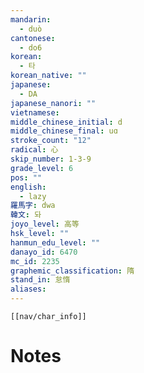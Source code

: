 ```yaml
---
mandarin:
  - duò
cantonese:
  - do6
korean:
  - 타
korean_native: ""
japanese:
  - DA
japanese_nanori: ""
vietnamese:
middle_chinese_initial: d
middle_chinese_final: uɑ
stroke_count: "12"
radical: 心
skip_number: 1-3-9
grade_level: 6
pos: ""
english:
  - lazy
羅馬字: dwa
韓文: 돠
joyo_level: 高等
hsk_level: ""
hanmun_edu_level: ""
danayo_id: 6470
mc_id: 2235
graphemic_classification: 隋
stand_in: 怠惰
aliases:
---
```

```meta-bind-embed
[[nav/char_info]]
```

# Notes
